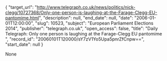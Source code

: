 {
  "target_url": "http://www.telegraph.co.uk/news/politics/nick-clegg/10727368/Only-one-person-is-laughing-at-the-Farage-Clegg-EU-pantomime.html", 
  "description": null, 
  "end_date": null, 
  "date": "2006-01-01T12:00:00", 
  "slug": 10523, 
  "subject": "European Parliament Elections 2014", 
  "publisher": "telegraph.co.uk", 
  "open_access": false, 
  "title": "Daily Telegraph: Only one person is laughing at the Farage-Clegg EU pantomime ", 
  "record_id": "20060101T120000/sY7zV1Yo5Upa5pnrZfCnpw==", 
  "start_date": null
}

None